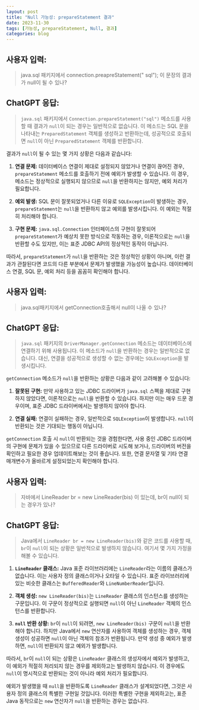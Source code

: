 ```yaml
---
layout: post
title: "Null 가능성: prepareStatement 결과"
date: 2023-11-30
tags: [가능성, prepareStatement, Null, 결과]
categories: blog
---
```


## 사용자 입력:
> java.sql 패키지에서    connection.preapreStatement(" sql"); 이 문장의 결과가 null이 될 수 있나?

## ChatGPT 응답:
> `java.sql` 패키지에서 `Connection.prepareStatement("sql")` 메소드를 사용할 때 결과가 `null`이 되는 경우는 일반적으로 없습니다. 이 메소드는 SQL 문을 나타내는 `PreparedStatement` 객체를 생성하고 반환하는데, 성공적으로 호출되면 `null`이 아닌 `PreparedStatement` 객체를 반환합니다.

결과가 `null`이 될 수 있는 몇 가지 상황은 다음과 같습니다:

1. **연결 문제:** 데이터베이스 연결이 제대로 설정되지 않았거나 연결이 끊어진 경우, `prepareStatement` 메소드를 호출하기 전에 예외가 발생할 수 있습니다. 이 경우, 메소드는 정상적으로 실행되지 않으므로 `null`을 반환하지는 않지만, 예외 처리가 필요합니다.

2. **예외 발생:** SQL 문이 잘못되었거나 다른 이유로 `SQLException`이 발생하는 경우, `prepareStatement`는 `null`을 반환하지 않고 예외를 발생시킵니다. 이 예외는 적절히 처리해야 합니다.

3. **구현 문제:** `java.sql.Connection` 인터페이스의 구현이 잘못되어 `prepareStatement`가 예상치 못한 방식으로 작동하는 경우, 이론적으로는 `null`을 반환할 수도 있지만, 이는 표준 JDBC API의 정상적인 동작이 아닙니다.

따라서, `prepareStatement`가 `null`을 반환하는 것은 정상적인 상황이 아니며, 이런 결과가 관찰된다면 코드의 다른 부분에서 문제가 발생했을 가능성이 높습니다. 데이터베이스 연결, SQL 문, 예외 처리 등을 꼼꼼히 확인해야 합니다.

## 사용자 입력:
> java.sql패키지에서 getConnection호출해서 null이 나올 수 있나?

## ChatGPT 응답:
> `java.sql` 패키지의 `DriverManager.getConnection` 메소드는 데이터베이스에 연결하기 위해 사용됩니다. 이 메소드가 `null`을 반환하는 경우는 일반적으로 없습니다. 대신, 연결을 성공적으로 생성할 수 없는 경우에는 `SQLException`을 발생시킵니다.

`getConnection` 메소드가 `null`을 반환하는 상황은 다음과 같이 고려해볼 수 있습니다:

1. **잘못된 구현:** 만약 사용하고 있는 JDBC 드라이버가 `java.sql` 스펙을 제대로 구현하지 않았다면, 이론적으로는 `null`을 반환할 수 있습니다. 하지만 이는 매우 드문 경우이며, 표준 JDBC 드라이버에서는 발생하지 않아야 합니다.

2. **연결 실패:** 연결이 실패하는 경우, 일반적으로 `SQLException`이 발생합니다. `null`이 반환되는 것은 기대되는 행동이 아닙니다.

`getConnection` 호출 시 `null`이 반환되는 것을 경험한다면, 사용 중인 JDBC 드라이버의 구현에 문제가 있을 수 있으므로 다른 드라이버로 시도해 보거나, 드라이버의 버전을 확인하고 필요한 경우 업데이트해보는 것이 좋습니다. 또한, 연결 문자열 및 기타 연결 매개변수가 올바르게 설정되었는지 확인해야 합니다.

## 사용자 입력:
> 자바에서  			LineReader br = new LineReader(bis)  이 있는데, br이 null이 되는 경우가 있나?

## ChatGPT 응답:
> Java에서 `LineReader br = new LineReader(bis)`와 같은 코드를 사용할 때, `br`이 `null`이 되는 상황은 일반적으로 발생하지 않습니다. 여기서 몇 가지 가정을 해볼 수 있습니다.

1. **`LineReader` 클래스:** Java 표준 라이브러리에는 `LineReader`라는 이름의 클래스가 없습니다. 이는 사용자 정의 클래스이거나 오타일 수 있습니다. 표준 라이브러리에 있는 비슷한 클래스는 `BufferedReader`와 `LineNumberReader`입니다.

2. **객체 생성:** `new LineReader(bis)`는 `LineReader` 클래스의 인스턴스를 생성하는 구문입니다. 이 구문이 정상적으로 실행되면 `null`이 아닌 `LineReader` 객체의 인스턴스를 반환합니다.

3. **`null` 반환 상황:** `br`이 `null`이 되려면, `new LineReader(bis)` 구문이 `null`을 반환해야 합니다. 하지만 Java에서 `new` 연산자를 사용하여 객체를 생성하는 경우, 객체 생성이 성공하면 `null`이 아닌 객체의 참조가 반환됩니다. 만약 생성 중 예외가 발생하면, `null`이 반환되지 않고 예외가 발생합니다.

따라서, `br`이 `null`이 되는 상황은 `LineReader` 클래스의 생성자에서 예외가 발생하고, 이 예외가 적절히 처리되지 않는 경우를 제외하고는 발생하지 않습니다. 이 경우에도 `null`이 명시적으로 반환되는 것이 아니라 예외 처리가 필요합니다.

예외가 발생했을 때 `null`을 반환하도록 `LineReader` 클래스가 설계되었다면, 그것은 사용자 정의 클래스의 특별한 구현일 것입니다. 이러한 특별한 구현을 제외하고는, 표준 Java 동작으로는 `new` 연산자가 `null`을 반환하는 경우는 없습니다.

